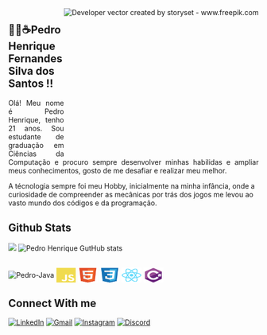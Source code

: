 <img align="right" alt="Developer vector created by storyset - www.freepik.com" height="300" src="https://user-images.githubusercontent.com/97471199/230774187-e482399b-492c-4c17-a831-0314bf90526e.png">

## 👨‍💻☕Pedro Henrique Fernandes Silva dos Santos !!

<p align="justify"> Olá! Meu nome é Pedro Henrique, tenho 21 anos. Sou estudante de graduação em Ciências da Computação e procuro sempre desenvolver minhas habilidas
 e ampliar meus conhecimentos, gosto de me desafiar e realizar meu melhor.

A técnologia sempre foi meu Hobby, inicialmente na minha infância, onde a curiosidade de compreender as mecânicas por trás dos jogos me levou ao vasto mundo dos códigos e da programação.</p>






## Github Stats
![](https://github-readme-stats.vercel.app/api/top-langs/?username=PedroHFSS&theme=cobalt) ![Pedro Henrique GutHub stats](https://github-readme-stats.vercel.app/api?username=PedroHFSS&theme=cobalt) 




<div style="display: inline_block"><br>
  <img align="center" alt="Pedro-Java" height="30" width="40" src="https://cdn.jsdelivr.net/gh/devicons/devicon@latest/icons/java/java-original.svg">
  <img align="center" alt="Pedro-Js" height="30" width="40" src="https://raw.githubusercontent.com/devicons/devicon/master/icons/javascript/javascript-plain.svg">
  <img align="center" alt="Pedro-HTML" height="30" width="40" src="https://raw.githubusercontent.com/devicons/devicon/master/icons/html5/html5-original.svg">
  <img align="center" alt="Pedro-CSS" height="30" width="40" src="https://raw.githubusercontent.com/devicons/devicon/master/icons/css3/css3-original.svg">
  <img align="center" alt="Pedro-React" height="30" width="40" src="https://raw.githubusercontent.com/devicons/devicon/master/icons/react/react-original.svg">
  <img align="center" alt="-Csharp" height="30" width="40" src="https://raw.githubusercontent.com/devicons/devicon/master/icons/csharp/csharp-original.svg">
</div>


## Connect With me
[![LinkedIn](https://img.shields.io/badge/LinkedIn-0077B5?style=for-the-badge&logo=linkedin&logoColor=white)](https://www.linkedin.com/in/pedro-henrique-fernandes-b756a5205/)
[![Gmail](https://img.shields.io/badge/Gmail-D14836?style=for-the-badge&logo=gmail&logoColor=white)](https://mail.google.com/mail/u/0/?tab=rm&ogbl#inbox)
[![Instagram](https://img.shields.io/badge/-Instagram-%23E4405F?style=for-the-badge&logo=instagram&logoColor=white)](https://www.instagram.com/pedriiin_santos/)
[![Discord](https://img.shields.io/badge/Discord-7289DA?style=for-the-badge&logo=discord&logoColor=white)](https://discord.com/)


